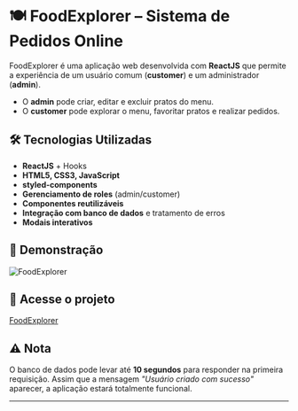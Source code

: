 # 🍽️ FoodExplorer – Sistema de Pedidos Online  

FoodExplorer é uma aplicação web desenvolvida com **ReactJS** que permite a experiência de um usuário comum (**customer**) e um administrador (**admin**).  

- O **admin** pode criar, editar e excluir pratos do menu.  
- O **customer** pode explorar o menu, favoritar pratos e realizar pedidos.  

## 🛠️ Tecnologias Utilizadas  

- **ReactJS** + Hooks  
- **HTML5, CSS3, JavaScript**  
- **styled-components**  
- **Gerenciamento de roles** (admin/customer)  
- **Componentes reutilizáveis**  
- **Integração com banco de dados** e tratamento de erros  
- **Modais interativos**  

## 📸 Demonstração 

![FoodExplorer](https://i.imgur.com/59XVkD3.png)  

## 🔗 Acesse o projeto  

<a href="https://fodanddrinks.netlify.app/"  target="_blank">
  FoodExplorer
</a> 

## ⚠️ Nota  

O banco de dados pode levar até **10 segundos** para responder na primeira requisição. Assim que a mensagem *"Usuário criado com sucesso"* aparecer, a aplicação estará totalmente funcional.  

---
